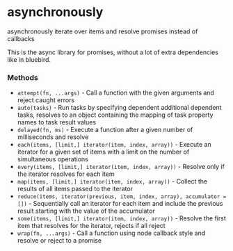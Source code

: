 # asynchronously

asynchronously iterate over items and resolve promises instead of callbacks

This is the async library for promises, without a lot of extra
dependencies like in bluebird.

### Methods

  - `attempt(fn, ...args)` - Call a function with the given arguments and reject
    caught errors
  - `auto(tasks)` - Run tasks by specifying dependent additional dependent
    tasks, resolves to an object containing the mapping of task property
    names to task result values
  - `delayed(fn, ms)` - Execute a function after a given number of milliseconds
    and resolve
  - `each(items, [limit,] iterator(item, index, array))` - Execute an iterator for a given set of items with a limit
    on the number of simultaneous operations
  - `every(items, [limit,] iterator(item, index, array))` - Resolve only if the iterator
    resolves for each item
  - `map(items, [limit,] iterator(item, index, array))` - Collect the results of all items
    passed to the iterator
  - `reduce(items, iterator(previous, item, index, array), accumulator = [])` - Sequentially call an
    iterator for each item and include the previous result starting with
    the value of the accumulator
  - `some(items, [limit,] iterator(item, index, array))` - Resolve the first item that
    resolves for the iterator, rejects if all reject
  - `wrap(fn, ...args)` - Call a function using node callback style and
    resolve or reject to a promise
